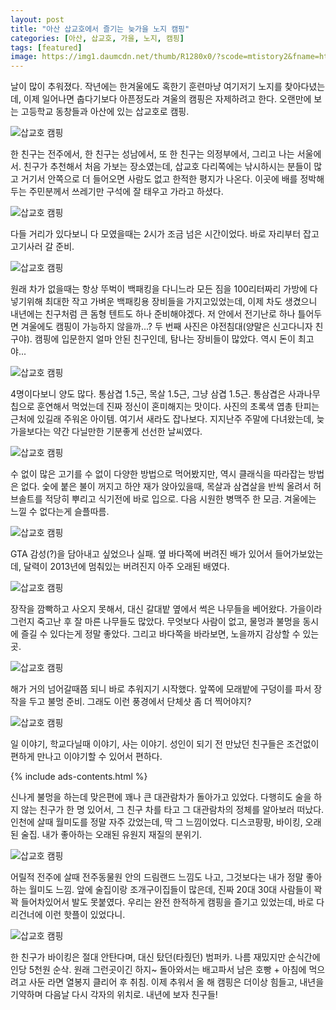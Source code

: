 ```yaml
---
layout: post
title: "아산 삽교호에서 즐기는 늦가을 노지 캠핑"
categories: [아산, 삽교호, 가을, 노지, 캠핑]
tags: [featured]
image: https://img1.daumcdn.net/thumb/R1280x0/?scode=mtistory2&fname=https%3A%2F%2Fblog.kakaocdn.net%2Fdn%2FXQItX%2FbtrjzmEwnyL%2FPCy7JKIzyDbj0WaktQd2uK%2Fimg.jpg
---
```


날이 많이 추워졌다. 작년에는 한겨울에도 혹한기 훈련마냥 여기저기 노지를 찾아다녔는데, 이제 일어나면 춥다기보다 아픈정도라 겨울의 캠핑은 자제하려고 한다. 오랜만에 보는 고등학교 동창들과 아산에 있는 삽교호로 캠핑.

![삽교호 캠핑](https://img1.daumcdn.net/thumb/R1280x0/?scode=mtistory2&fname=https%3A%2F%2Fblog.kakaocdn.net%2Fdn%2FlyYVK%2FbtrjBykAKcg%2FGVanlTISKtTGKQ1Q2mWPb0%2Fimg.png)

​한 친구는 전주에서, 한 친구는 성남에서, 또 한 친구는 의정부에서, 그리고 나는 서울에서. 친구가 추천해서 처음 가보는 장소였는데, 삽교호 다리쪽에는 낚시하시는 분들이 많고 거기서 안쪽으로 더 들어오면 사람도 없고 한적한 평지가 나온다. 이곳에 배를 정박해두는 주민분께서 쓰레기만 구석에 잘 태우고 가라고 하셨다.

![삽교호 캠핑](https://img1.daumcdn.net/thumb/R1280x0/?scode=mtistory2&fname=https%3A%2F%2Fblog.kakaocdn.net%2Fdn%2FbcRKAP%2FbtrjAeUgp2X%2F1S3D3iRVSgv0D2hUq6K1k0%2Fimg.png)

다들 거리가 있다보니 다 모였을때는 2시가 조금 넘은 시간이었다. 바로 자리부터 잡고 고기사러 갈 준비.

![삽교호 캠핑](https://img1.daumcdn.net/thumb/R1280x0/?scode=mtistory2&fname=https%3A%2F%2Fblog.kakaocdn.net%2Fdn%2Fw89ji%2Fbtrjxegdb1C%2FV8Rk2luDBisKB0Hz4EVaL0%2Fimg.png)

원래 차가 없을때는 항상 뚜벅이 백패킹을 다니느라 모든 짐을 100리터짜리 가방에 다 넣기위해 최대한 작고 가벼운 백패킹용 장비들을 가지고있었는데, 이제 차도 생겼으니 내년에는 친구처럼 큰 돔형 텐트도 하나 준비해야겠다. 저 안에서 전기난로 하나 틀어두면 겨울에도 캠핑이 가능하지 않을까...? 두 번째 사진은 야전침대(양말은 신고다니자 친구야). 캠핑에 입문한지 얼마 안된 친구인데, 탐나는 장비들이 많았다. 역시 돈이 최고야...

![삽교호 캠핑](https://img1.daumcdn.net/thumb/R1280x0/?scode=mtistory2&fname=https%3A%2F%2Fblog.kakaocdn.net%2Fdn%2Fk0ARp%2Fbtrjzni8cbb%2F6whWtHk1LvywcxiQi3cAIk%2Fimg.png)

4명이다보니 양도 많다. 통삼겹 1.5근, 목살 1.5근, 그냥 삼겹 1.5근. 통삼겹은 사과나무칩으로 훈연해서 먹었는데 진짜 정신이 혼미해지는 맛이다. 사진의 초록색 엽총 탄피는 근처에 있길래 주워온 아이템. 여기서 새라도 잡나보다. 지지난주 주말에 다녀왔는데, 늦가을보다는 약간 다닐만한 기분좋게 선선한 날씨였다.

![삽교호 캠핑](https://img1.daumcdn.net/thumb/R1280x0/?scode=mtistory2&fname=https%3A%2F%2Fblog.kakaocdn.net%2Fdn%2Foeydg%2FbtrjCJ0g0w0%2FnnXacQO0gQ8NQ8WtnjTnCk%2Fimg.png)

수 없이 많은 고기를 수 없이 다양한 방법으로 먹어봤지만, 역시 클래식을 따라잡는 방법은 없다. 숯에 붙은 불이 꺼지고 하얀 재가 앉아있을때, 목살과 삼겹살을 반씩 올려서 허브솔트를 적당히 뿌리고 식기전에 바로 입으로. 다음 시원한 병맥주 한 모금. 겨울에는 느낄 수 없다는게 슬플따름.

![삽교호 캠핑](https://img1.daumcdn.net/thumb/R1280x0/?scode=mtistory2&fname=https%3A%2F%2Fblog.kakaocdn.net%2Fdn%2Fyepkw%2FbtrjyJ1a7CE%2FYMxUnbO4Q0KfuMQjWP3bMk%2Fimg.jpg)

GTA 감성(?)을 담아내고 싶었으나 실패. 옆 바다쪽에 버려진 배가 있어서 들어가보았는데, 달력이 2013년에 멈춰있는 버려진지 아주 오래된 배였다.

![삽교호 캠핑](https://img1.daumcdn.net/thumb/R1280x0/?scode=mtistory2&fname=https%3A%2F%2Fblog.kakaocdn.net%2Fdn%2F7AKnU%2Fbtrjvr0FX2w%2FN6kRNlPK2pS5hn3d8eB6A0%2Fimg.jpg)

장작을 깜빡하고 사오지 못해서, 대신 갈대밭 옆에서 썩은 나무들을 베어왔다. 가을이라 그런지 죽고난 후 잘 마른 나무들도 많았다. 무엇보다 사람이 없고, 물멍과 불멍을 동시에 즐길 수 있다는게 정말 좋았다. 그리고 바다쪽을 바라보면, 노을까지 감상할 수 있는 곳.

![삽교호 캠핑](https://img1.daumcdn.net/thumb/R1280x0/?scode=mtistory2&fname=https%3A%2F%2Fblog.kakaocdn.net%2Fdn%2FXQItX%2FbtrjzmEwnyL%2FPCy7JKIzyDbj0WaktQd2uK%2Fimg.jpg)

해가 거의 넘어갈때쯤 되니 바로 추워지기 시작했다. 앞쪽에 모래밭에 구덩이를 파서 장작을 두고 불멍 준비. 그래도 이런 풍경에서 단체샷 좀 더 찍어야지?

![삽교호 캠핑](https://img1.daumcdn.net/thumb/R1280x0/?scode=mtistory2&fname=https%3A%2F%2Fblog.kakaocdn.net%2Fdn%2FbVvZhh%2FbtrjznpS49v%2FHImwfEr6KlkRN60lDqXJv0%2Fimg.png)

일 이야기, 학교다닐때 이야기, 사는 이야기. 성인이 되기 전 만났던 친구들은 조건없이 편하게 만나고 이야기할 수 있어서 편하다.

{% include ads-contents.html %}

신나게 불멍을 하는데 맞은편에 꽤나 큰 대관람차가 돌아가고 있었다. 다행히도 술을 하지 않는 친구가 한 명 있어서, 그 친구 차를 타고 그 대관람차의 정체를 알아보러 떠났다. 인천에 살때 월미도를 정말 자주 갔었는데, 딱 그 느낌이었다. 디스코팡팡, 바이킹, 오래된 술집. 내가 좋아하는 오래된 유원지 재질의 분위기.

![삽교호 캠핑](https://img1.daumcdn.net/thumb/R1280x0/?scode=mtistory2&fname=https%3A%2F%2Fblog.kakaocdn.net%2Fdn%2FwrX0C%2FbtrjCB2qdfl%2FIg0susS18IsnKnj9D4Z9kK%2Fimg.png)

어릴적 전주에 살때 전주동물원 안의 드림랜드 느낌도 나고, 그것보다는 내가 정말 좋아하는 월미도 느낌. 앞에 술집이랑 조개구이집들이 많은데, 진짜 20대 30대 사람들이 꽉꽉 들어차있어서 발도 못붙였다. 우리는 완전 한적하게 캠핑을 즐기고 있었는데, 바로 다리건너에 이런 핫플이 있었다니.

![삽교호 캠핑](https://img1.daumcdn.net/thumb/R1280x0/?scode=mtistory2&fname=https%3A%2F%2Fblog.kakaocdn.net%2Fdn%2FWr61J%2FbtrjxBhG61x%2FYNtNr0uL1DZH7TSVTnN1aK%2Fimg.jpg)

한 친구가 바이킹은 절대 안탄다며, 대신 탔던(타줬던) 범퍼카. 나름 재밌지만 순식간에 인당 5천원 순삭. 원래 그런곳이긴 하지~ 돌아와서는 배고파서 남은 호빵 + 아침에 먹으려고 사둔 라면 열봉지 클리어 후 취침. 이제 추워서 올 해 캠핑은 더이상 힘들고, 내년을 기약하며 다음날 다시 각자의 위치로. 내년에 보자 친구들!
